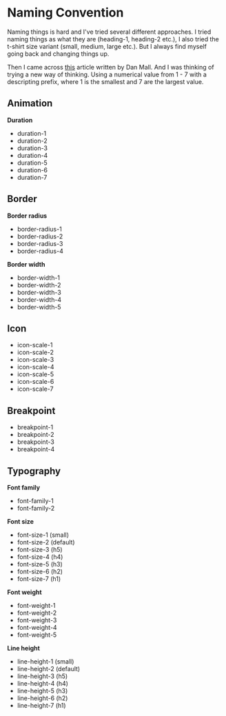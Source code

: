 # Naming Convention

Naming things is hard and I've tried several different approaches. I tried
naming things as what they are (heading-1, heading-2 etc.), I also tried the
t-shirt size variant (small, medium, large etc.). But I always find myself going
back and changing things up.

Then I came across
[this](http://danmall.me/articles/typography-in-design-systems/) article written
by Dan Mall. And I was thinking of trying a new way of thinking. Using a
numerical value from 1 - 7 with a descripting prefix, where 1 is the smallest
and 7 are the largest value.

## Animation

**Duration**

- duration-1
- duration-2
- duration-3
- duration-4
- duration-5
- duration-6
- duration-7

## Border

**Border radius**

- border-radius-1
- border-radius-2
- border-radius-3
- border-radius-4

**Border width**

- border-width-1
- border-width-2
- border-width-3
- border-width-4
- border-width-5

## Icon

- icon-scale-1
- icon-scale-2
- icon-scale-3
- icon-scale-4
- icon-scale-5
- icon-scale-6
- icon-scale-7

## Breakpoint

- breakpoint-1
- breakpoint-2
- breakpoint-3
- breakpoint-4

## Typography

**Font family**

- font-family-1
- font-family-2

**Font size**

- font-size-1 (small)
- font-size-2 (default)
- font-size-3 (h5)
- font-size-4 (h4)
- font-size-5 (h3)
- font-size-6 (h2)
- font-size-7 (h1)

**Font weight**

- font-weight-1
- font-weight-2
- font-weight-3
- font-weight-4
- font-weight-5

**Line height**

- line-height-1 (small)
- line-height-2 (default)
- line-height-3 (h5)
- line-height-4 (h4)
- line-height-5 (h3)
- line-height-6 (h2)
- line-height-7 (h1)
